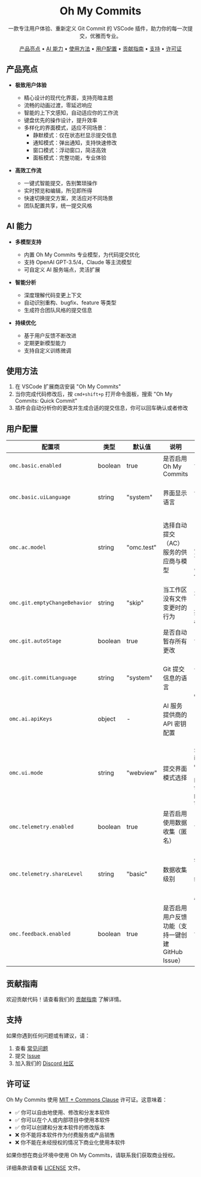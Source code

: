 <div align="center">

# Oh My Commits

一款专注用户体验、重新定义 Git Commit 的 VSCode 插件，助力你的每一次提交，优雅而专业。

<!-- toc -->

[产品亮点](#产品亮点) • [AI 能力](#ai-能力) • [使用方法](#使用方法) • [用户配置](#用户配置) • [贡献指南](#贡献指南) • [支持](#支持) • [许可证](#许可证)

<!-- tocstop -->

</div>

## 产品亮点

- **极致用户体验**

  - 精心设计的现代化界面，支持亮暗主题
  - 流畅的动画过渡，零延迟响应
  - 智能的上下文感知，自动适应你的工作流
  - 键盘优先的操作设计，提升效率
  - 多样化的界面模式，适应不同场景：
    - 静默模式：仅在状态栏显示提交信息
    - 通知模式：弹出通知，支持快速修改
    - 窗口模式：浮动窗口，简洁高效
    - 面板模式：完整功能，专业体验

- **高效工作流**
  - 一键式智能提交，告别繁琐操作
  - 实时预览和编辑，所见即所得
  - 快速切换提交方案，灵活应对不同场景
  - 团队配置共享，统一提交风格

## AI 能力

- **多模型支持**

  - 内置 Oh My Commits 专业模型，为代码提交优化
  - 支持 OpenAI GPT-3.5/4，Claude 等主流模型
  - 可自定义 AI 服务端点，灵活扩展

- **智能分析**

  - 深度理解代码变更上下文
  - 自动识别重构、bugfix、feature 等类型
  - 生成符合团队风格的提交信息

- **持续优化**
  - 基于用户反馈不断改进
  - 定期更新模型能力
  - 支持自定义训练微调

## 使用方法

1. 在 VSCode 扩展商店安装 "Oh My Commits"
2. 当你完成代码修改后，按 `cmd+shift+p` 打开命令面板，搜索 "Oh My Commits: Quick Commit"
3. 插件会自动分析你的更改并生成合适的提交信息，你可以回车确认或者修改

## 用户配置

| 配置项                        | 类型    | 默认值     | 说明                                              | 可选值                                                                                                                                                |
| ----------------------------- | ------- | ---------- | ------------------------------------------------- | ----------------------------------------------------------------------------------------------------------------------------------------------------- |
| `omc.basic.enabled`           | boolean | true       | 是否启用 Oh My Commits                            | `true / false`                                                                                                                                        |
| `omc.basic.uiLanguage`        | string  | "system"   | 界面显示语言                                      | • `system`: 跟随系统语言<br>• `zh_CN`: 中文<br>• `en_US`: English                                                                                     |
| `omc.ac.model`                | string  | "omc.test" | 选择自动提交（AC）服务的供应商与模型              | • `omc.test`<br>• `omc.balanced`<br>• `omc.professional`<br>• `cgop.openai.chatgpt-3.5`<br>• `cgop.openai.chatgpt-4`                                  |
| `omc.git.emptyChangeBehavior` | string  | "skip"     | 当工作区没有文件变更时的行为                      | • `skip`: 跳过空更改，不执行任何操作<br>• `amend`: 修改最近一次提交（git commit --amend）                                                             |
| `omc.git.autoStage`           | boolean | true       | 是否自动暂存所有更改                              | `true / false`                                                                                                                                        |
| `omc.git.commitLanguage`      | string  | "system"   | Git 提交信息的语言                                | • `system`: 跟随系统语言<br>• `zh_CN`: 中文提交信息<br>• `en_US`: English commit messages                                                             |
| `omc.ai.apiKeys`              | object  | -          | AI 服务提供商的 API 密钥配置                      |                                                                                                                                                       |
| `omc.ui.mode`                 | string  | "webview"  | 提交界面模式选择                                  | • `quickInput`: Quick & Simple: Single-line input box for fast commits<br>• `webview`: Professional: Full-featured editor with preview and formatting |
| `omc.telemetry.enabled`       | boolean | true       | 是否启用使用数据收集（匿名）                      | `true / false`                                                                                                                                        |
| `omc.telemetry.shareLevel`    | string  | "basic"    | 数据收集级别                                      | • `minimal`: 仅收集基本错误信息<br>• `basic`: 包含功能使用统计和性能数据<br>• `full`: 额外包含 AI 生成结果的质量反馈                                  |
| `omc.feedback.enabled`        | boolean | true       | 是否启用用户反馈功能（支持一键创建 GitHub Issue） | `true / false`                                                                                                                                        |

## 贡献指南

欢迎贡献代码！请查看我们的 [贡献指南](CONTRIBUTING.md) 了解详情。

## 支持

如果你遇到任何问题或有建议，请：

1. 查看 [常见问题](FAQ.md)
2. 提交 [Issue](https://github.com/cs-magic-open/oh-my-commits/issues)
3. 加入我们的 [Discord 社区](https://discord.gg/oh-my-commits)

## 许可证

Oh My Commits 使用 [MIT + Commons Clause](./LICENSE) 许可证。这意味着：

- ✅ 你可以自由地使用、修改和分发本软件
- ✅ 你可以在个人或内部项目中使用本软件
- ✅ 你可以创建和分发本软件的修改版本
- ❌ 你不能将本软件作为付费服务或产品销售
- ❌ 你不能在未经授权的情况下商业化使用本软件

如果你想在商业环境中使用 Oh My Commits，请联系我们获取商业授权。

详细条款请查看 [LICENSE](./LICENSE) 文件。
